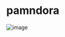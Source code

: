  # pamndora
 ![image](https://github.com/abrilmunozzapata1/UIII-act-2-CRUD-V2/assets/143549033/0fd70a12-6274-4606-b05c-629a49efe280)
